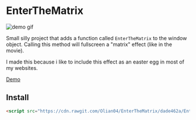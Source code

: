 # EnterTheMatrix

![demo gif](matrix-effect-demo.gif)

Small silly project that adds a function called `EnterTheMatrix` to the window object. Calling this method will fullscreen a "matrix" effect (like in the movie).

I made this because i like to include this effect as an easter egg in most of my websites.

[Demo](https://olian04.github.io/EnterTheMatrix/)

## Install
```html
<script src="https://cdn.rawgit.com/Olian04/EnterTheMatrix/dade462a/EnterTheMatrix.js"></script>
```
